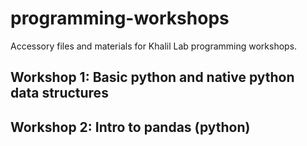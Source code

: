 # programming-workshops
Accessory files and materials for Khalil Lab programming workshops.

## Workshop 1: Basic python and native python data structures

## Workshop 2: Intro to pandas (python)
